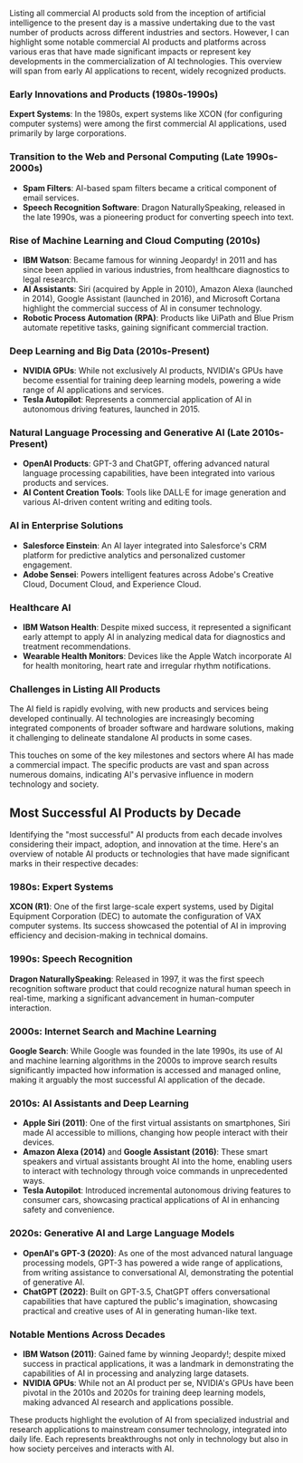 Listing all commercial AI products sold from the inception of artificial intelligence to the present day is a massive undertaking due to the vast number of products across different industries and sectors. However, I can highlight some notable commercial AI products and platforms across various eras that have made significant impacts or represent key developments in the commercialization of AI technologies. This overview will span from early AI applications to recent, widely recognized products.

### Early Innovations and Products (1980s-1990s)

**Expert Systems**: In the 1980s, expert systems like XCON (for configuring computer systems) were among the first commercial AI applications, used primarily by large corporations.

### Transition to the Web and Personal Computing (Late 1990s-2000s)

- **Spam Filters**: AI-based spam filters became a critical component of email services.
- **Speech Recognition Software**: Dragon NaturallySpeaking, released in the late 1990s, was a pioneering product for converting speech into text.

### Rise of Machine Learning and Cloud Computing (2010s)

- **IBM Watson**: Became famous for winning Jeopardy! in 2011 and has since been applied in various industries, from healthcare diagnostics to legal research.
- **AI Assistants**: Siri (acquired by Apple in 2010), Amazon Alexa (launched in 2014), Google Assistant (launched in 2016), and Microsoft Cortana highlight the commercial success of AI in consumer technology.
- **Robotic Process Automation (RPA)**: Products like UiPath and Blue Prism automate repetitive tasks, gaining significant commercial traction.

### Deep Learning and Big Data (2010s-Present)

- **NVIDIA GPUs**: While not exclusively AI products, NVIDIA's GPUs have become essential for training deep learning models, powering a wide range of AI applications and services.
- **Tesla Autopilot**: Represents a commercial application of AI in autonomous driving features, launched in 2015.

### Natural Language Processing and Generative AI (Late 2010s-Present)

- **OpenAI Products**: GPT-3 and ChatGPT, offering advanced natural language processing capabilities, have been integrated into various products and services.
- **AI Content Creation Tools**: Tools like DALL·E for image generation and various AI-driven content writing and editing tools.

### AI in Enterprise Solutions

- **Salesforce Einstein**: An AI layer integrated into Salesforce's CRM platform for predictive analytics and personalized customer engagement.
- **Adobe Sensei**: Powers intelligent features across Adobe's Creative Cloud, Document Cloud, and Experience Cloud.

### Healthcare AI

- **IBM Watson Health**: Despite mixed success, it represented a significant early attempt to apply AI in analyzing medical data for diagnostics and treatment recommendations.
- **Wearable Health Monitors**: Devices like the Apple Watch incorporate AI for health monitoring,  heart rate and irregular rhythm notifications.

### Challenges in Listing All Products

The AI field is rapidly evolving, with new products and services being developed continually. AI technologies are increasingly becoming integrated components of broader software and hardware solutions, making it challenging to delineate standalone AI products in some cases.

This touches on some of the key milestones and sectors where AI has made a commercial impact. The specific products are vast and span across numerous domains, indicating AI's pervasive influence in modern technology and society.

## Most Successful AI Products by Decade

Identifying the "most successful" AI products from each decade involves considering their impact, adoption, and innovation at the time. Here's an overview of notable AI products or technologies that have made significant marks in their respective decades:

### 1980s: Expert Systems

**XCON (R1)**: One of the first large-scale expert systems, used by Digital Equipment Corporation (DEC) to automate the configuration of VAX computer systems. Its success showcased the potential of AI in improving efficiency and decision-making in technical domains.

### 1990s: Speech Recognition

**Dragon NaturallySpeaking**: Released in 1997, it was the first speech recognition software product that could recognize natural human speech in real-time, marking a significant advancement in human-computer interaction.

### 2000s: Internet Search and Machine Learning

**Google Search**: While Google was founded in the late 1990s, its use of AI and machine learning algorithms in the 2000s to improve search results significantly impacted how information is accessed and managed online, making it arguably the most successful AI application of the decade.

### 2010s: AI Assistants and Deep Learning

- **Apple Siri (2011)**: One of the first virtual assistants on smartphones, Siri made AI accessible to millions, changing how people interact with their devices.
- **Amazon Alexa (2014)** and **Google Assistant (2016)**: These smart speakers and virtual assistants brought AI into the home, enabling users to interact with technology through voice commands in unprecedented ways.
- **Tesla Autopilot**: Introduced incremental autonomous driving features to consumer cars, showcasing practical applications of AI in enhancing safety and convenience.

### 2020s: Generative AI and Large Language Models

- **OpenAI's GPT-3 (2020)**: As one of the most advanced natural language processing models, GPT-3 has powered a wide range of applications, from writing assistance to conversational AI, demonstrating the potential of generative AI.
- **ChatGPT (2022)**: Built on GPT-3.5, ChatGPT offers conversational capabilities that have captured the public's imagination, showcasing practical and creative uses of AI in generating human-like text.

### Notable Mentions Across Decades

- **IBM Watson (2011)**: Gained fame by winning Jeopardy!; despite mixed success in practical applications, it was a landmark in demonstrating the capabilities of AI in processing and analyzing large datasets.
- **NVIDIA GPUs**: While not an AI product per se, NVIDIA's GPUs have been pivotal in the 2010s and 2020s for training deep learning models, making advanced AI research and applications possible.

These products highlight the evolution of AI from specialized industrial and research applications to mainstream consumer technology, integrated into daily life. Each represents breakthroughs not only in technology but also in how society perceives and interacts with AI.
